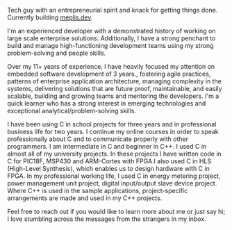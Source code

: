 <p class="about__head">
    Tech guy with an entrepreneurial spirit and knack for getting things done. Currently building <a href="https://meplis.dev">meplis.dev</a>.
</p>

I'm an experienced developer with a demonstrated history of working on large scale enterprise solutions. Additionally, I have a strong penchant to build and manage high-functioning development teams using my strong problem-solving and people skills.

Over my 11+ years of experience, I have heavily focused my attention on embedded software development of 3 years., fostering agile practices, patterns of enterprise application architecture, managing complexity in the systems, delivering solutions that are future proof, maintainable, and easily scalable, building and growing teams and mentoring the developers. I'm a quick learner who has a strong interest in emerging technologies and exceptional analytical/problem-solving skills.

I have been using C in school projects for three years and in professional business life for two years. I
continue my online courses in order to speak professionally about C and to communicate properly with
other programmers.
I am intermediate in C and beginner in C++. I used C in almost all of my university projects. In these
projects I have written code in C for PIC18F, MSP430 and ARM-Cortex with FPGA.I also used C in HLS
(High-Level Synthesis), which enables us to design hardware with C in FPGA. In my professional working
life, I used C in energy metering project, power management unit project, digital input/output slave device
project. Where C++ is used in the sample applications, project-specific arrangements are made and used in
my C++ projects.

Feel free to reach out if you would like to learn more about me or just say hi; I love stumbling across the messages from the strangers in my inbox.
